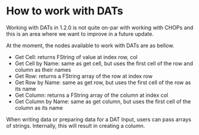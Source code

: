 # How to work with DATs

Working with DATs in 1.2.0 is not quite on-par with working with CHOPs and this is an area where we want to improve in a future update.

At the moment, the nodes available to work with DATs are as bellow.

- Get Cell: returns FString of value at index row, col
- Get Cell by Name: same as get cell, but uses the first cell of the row and column as their names
- Get Row: returns a FString array of the row at index row
- Get Row by Name: same as get row, but uses the first cell of the row as its name
- Get Column: returns a FString array of the column at index col
- Get Column by Name: same as get column, but uses the first cell of the column as its name

When writing data or preparing data for a DAT Input, users can pass arrays of strings. Internally, this will result in creating a column.